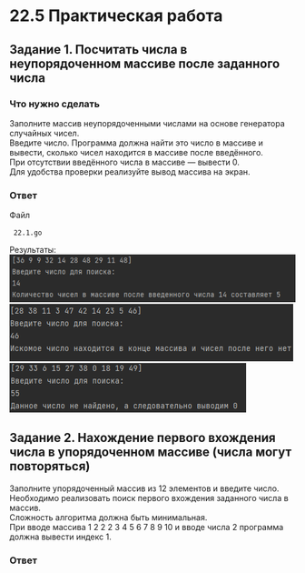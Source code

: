 # 22.5 Практическая работа

## Задание 1. Посчитать числа в неупорядоченном массиве после заданного числа
### Что нужно сделать
Заполните массив неупорядоченными числами на основе генератора случайных чисел.  
Введите число. Программа должна найти это число в массиве и вывести, сколько чисел находится в массиве после введённого.   
При отсутствии введённого числа в массиве — вывести 0.  
Для удобства проверки реализуйте вывод массива на экран.
### Ответ
Файл
```
 22.1.go
```
Результаты:  
![img.png](img.png)
![img_1.png](img_1.png)  
![img_2.png](img_2.png)  

## Задание 2. Нахождение первого вхождения числа в упорядоченном массиве (числа могут повторяться)
Заполните упорядоченный массив из 12 элементов и введите число.  
Необходимо реализовать поиск первого вхождения заданного числа в массив.   
Сложность алгоритма должна быть минимальная.  
При вводе массива 1 2 2 2 3 4 5 6 7 8 9 10 и вводе числа 2 программа должна вывести индекс 1.
### Ответ